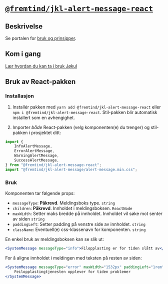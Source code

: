# [`@fremtind/jkl-alert-message-react`](https://fremtind.github.io/jokul/komponenter/alert-message)

## Beskrivelse

Se portalen for [bruk og prinsipper](https://fremtind.github.io/jokul/komponenter/alert-message).

## Kom i gang

[Lær hvordan du kan ta i bruk Jøkul](https://fremtind.github.io/jokul/developer/getting-started/)

## Bruk av React-pakken

### Installasjon

1. Installér pakken med `yarn add @fremtind/jkl-alert-message-react` eller `npm i @fremtind/jkl-alert-message-react`. Stil-pakken blir automatisk installert som en avhengighet.

2. Importer _både_ React-pakken (velg komponenten(e) du trenger) og stil-pakken i prosjektet ditt:

```js
import {
    InfoAlertMessage,
    ErrorAlertMessage,
    WarningAlertMessage,
    SuccessAlertMessage,
} from "@fremtind/jkl-alert-message-react";
import "@fremtind/jkl-alert-message/alert-message.min.css";
```

### Bruk

Komponenten tar følgende props:

-   `messageType`: **Påkrevd**. Meldingsboks type. `string`
-   `children`: **Påkrevd**. Innholdet i meldingsboksen. `ReactNode`
-   `maxWidth`: Setter maks bredde på innholdet. Innholdet vil søke mot senter av siden `string`
-   `paddingLeft`: Setter padding på venstre side av innholdet. `string`
-   `className`: Eventuell(e) css-klassenavn for komponenten. `string`

En enkel bruk av meldingsboksen kan se slik ut:

```jsx
<SystemMessage messageType="info">Filopplasting er for tiden slått av</SystemMessage>
```

For å aligne innholdet i meldingen med teksten på resten av siden:

```jsx
<SystemMessage messageType="error" maxWidth="1532px" paddingLeft="1rem">
    Feilopplastingtjenesten opplever for tiden problemer
</SystemMessage>
```
